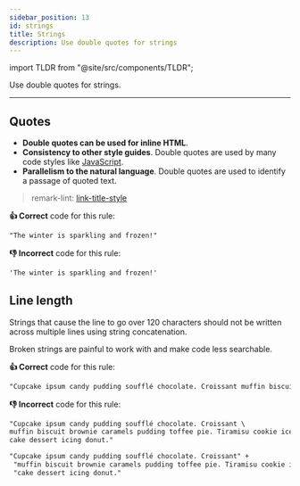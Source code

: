 ```yaml
---
sidebar_position: 13
id: strings
title: Strings
description: Use double quotes for strings
---
```


import TLDR from "@site/src/components/TLDR";

<TLDR>

Use double quotes for strings.

</TLDR>

---

## Quotes

- **Double quotes can be used for inline HTML**.
- **Consistency to other style guides**. Double quotes are used by many code styles like [JavaScript](https://arcticicestudio.github.io/styleguide-javascript "Link to an JS code style guide").
- **Parallelism to the natural language**. Double quotes are used to identify a passage of quoted text.

> remark-lint: [link-title-style](https://github.com/remarkjs/remark-lint/tree/master/packages/remark-lint-link-title-style "Link to remarkjs docs")

**:thumbsup: Correct** code for this rule:

```markdown
"The winter is sparkling and frozen!"
```

**:thumbsdown: Incorrect** code for this rule:

```markdown
'The winter is sparkling and frozen!'
```

## Line length

Strings that cause the line to go over 120 characters should not be written across multiple lines using string concatenation.

Broken strings are painful to work with and make code less searchable.

**:thumbsup: Correct** code for this rule:

```markdown
"Cupcake ipsum candy pudding soufflé chocolate. Croissant muffin biscuit brownie caramels pudding toffee pie. Tiramisu cookie ice cream cake dessert icing donut."
```

**:thumbsdown: Incorrect** code for this rule:

```markdown
"Cupcake ipsum candy pudding soufflé chocolate. Croissant \
muffin biscuit brownie caramels pudding toffee pie. Tiramisu cookie ice cream \
cake dessert icing donut."
```

```markdown
"Cupcake ipsum candy pudding soufflé chocolate. Croissant" +
 "muffin biscuit brownie caramels pudding toffee pie. Tiramisu cookie ice cream " +
 "cake dessert icing donut."
```
